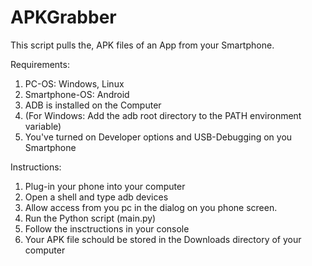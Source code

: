 # APKGrabber

This script pulls the, APK files of an App from your Smartphone.

Requirements:
1. PC-OS: Windows, Linux
2. Smartphone-OS: Android
3. ADB is installed on the Computer
4. (For Windows: Add the adb root directory to the PATH environment variable)
5. You've turned on Developer options and USB-Debugging on you Smartphone

Instructions:
1. Plug-in your phone into your computer
2. Open a shell and type adb devices
3. Allow access from you pc in the dialog on you phone screen.
4. Run the Python script (main.py)
5. Follow the insctructions in your console
6. Your APK file schould be stored in the Downloads directory of your computer

